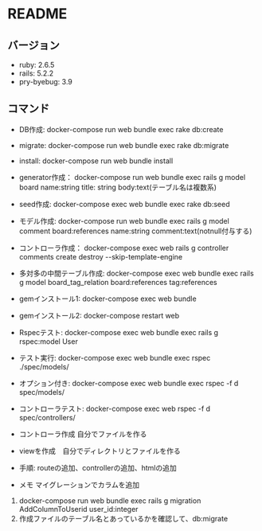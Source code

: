 # README

## バージョン
- ruby: 2.6.5
- rails: 5.2.2
- pry-byebug: 3.9

## コマンド
- DB作成: docker-compose run web bundle exec rake db:create
- migrate: docker-compose run web bundle exec rake db:migrate
- install: docker-compose run web bundle install
- generator作成： docker-compose run web bundle exec rails g model board name:string title: string body:text(テーブル名は複数系)
- seed作成: docker-compose exec web bundle exec rake db:seed
- モデル作成: docker-compose run web  bundle exec rails g model comment board:references name:string comment:text(notnull付与する)
- コントローラ作成： docker-compose exec web rails g controller comments create destroy --skip-template-engine
- 多対多の中間テーブル作成: docker-compose exec web bundle exec rails g model board_tag_relation board:references tag:references
- gemインストール1: docker-compose exec web bundle
- gemインストール2: docker-compose restart web
- Rspecテスト: docker-compose exec web bundle exec rails g rspec:model User
- テスト実行: docker-compose exec web bundle exec rspec ./spec/models/
- オプション付き: docker-compose exec web bundle exec rspec -f d spec/models/
- コントローラテスト: docker-compose exec web rspec -f d spec/controllers/

- コントローラ作成 自分でファイルを作る
- viewを作成　自分でディレクトリとファイルを作る
- 手順: routeの追加、controllerの追加、htmlの追加

- メモ
マイグレーションでカラムを追加
1. docker-compose run web  bundle exec rails g migration AddColumnToUserid user_id:integer
2. 作成ファイルのテーブル名とあっているかを確認して、db:migrate
